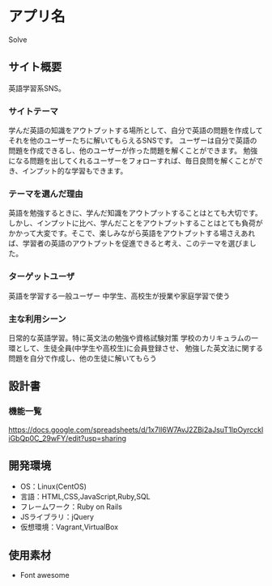 # アプリ名
Solve
## サイト概要
英語学習系SNS。

### サイトテーマ
学んだ英語の知識をアウトプットする場所として、自分で英語の問題を作成してそれを他のユーザーたちに解いてもらえるSNSです。
ユーザーは自分で英語の問題を作成できるし、他のユーザーが作った問題を解くことができます。
勉強になる問題を出してくれるユーザーをフォローすれば、毎日良問を解くことができ、インプット的な学習もできます。

### テーマを選んだ理由
英語を勉強するときに、学んだ知識をアウトプットすることはとても大切です。しかし、インプットに比べ、学んだことをアウトプットすることはとても負荷がかかって大変です。そこで、楽しみながら英語をアウトプットする場さえあれば、学習者の英語のアウトプットを促進できると考え、このテーマを選びました。

### ターゲットユーザ
英語を学習する一般ユーザー
中学生、高校生が授業や家庭学習で使う

### 主な利用シーン
日常的な英語学習。特に英文法の勉強や資格試験対策
学校のカリキュラムの一環として、生徒全員(中学生や高校生)に会員登録させ、
勉強した英文法に関する問題を自分で作成し、他の生徒に解いてもらう

## 設計書

### 機能一覧
https://docs.google.com/spreadsheets/d/1x7lI6W7AvJ2ZBi2aJsuT1IpOyrcckliGbQp0C_29wFY/edit?usp=sharing

## 開発環境
- OS：Linux(CentOS)
- 言語：HTML,CSS,JavaScript,Ruby,SQL
- フレームワーク：Ruby on Rails
- JSライブラリ：jQuery
- 仮想環境：Vagrant,VirtualBox

## 使用素材
- Font awesome
